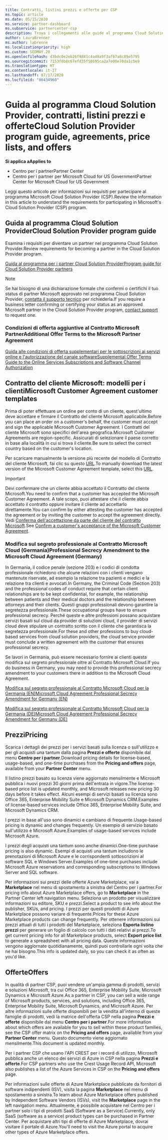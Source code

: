 ```yaml
---
title: Contratti, listini prezzi e offerte per CSP
ms.topic: article
ms.date: 05/15/2020
ms.service: partner-dashboard
ms.subservice: partnercenter-csp
description: Trova i collegamenti alle guide al programma Cloud Solution Provider, ai contratti per i partner, ai contratti per i clienti, ai listini prezzi e alle offerte.
author: LauraBrenner
ms.author: labrenne
ms.localizationpriority: high
ms.custom: SEOMAY.20
ms.openlocfilehash: d3bdc0e2eb26f9841c4a40a9f3afb7a8c89e5795
ms.sourcegitcommit: 7153f0b8c67efd35f58695ca2a7e00e70da1c5e9
ms.translationtype: HT
ms.contentlocale: it-IT
ms.lasthandoff: 07/17/2020
ms.locfileid: "86434960"
---
```

# <a name="cloud-solution-provider-program-guide-agreements-price-lists-and-offers"></a><span data-ttu-id="532fd-103">Guida al programma Cloud Solution Provider, contratti, listini prezzi e offerte</span><span class="sxs-lookup"><span data-stu-id="532fd-103">Cloud Solution Provider program guide, agreements, price lists, and offers</span></span>

<span data-ttu-id="532fd-104">**Si applica a**</span><span class="sxs-lookup"><span data-stu-id="532fd-104">**Applies to**</span></span>

- <span data-ttu-id="532fd-105">Centro per i partner</span><span class="sxs-lookup"><span data-stu-id="532fd-105">Partner Center</span></span>
- <span data-ttu-id="532fd-106">Centro per i partner per Microsoft Cloud for US Government</span><span class="sxs-lookup"><span data-stu-id="532fd-106">Partner Center for Microsoft Cloud for US Government</span></span>


<span data-ttu-id="532fd-107">Leggi questo articolo per informazioni sui requisiti per partecipare al programma Microsoft Cloud Solution Provider (CSP).</span><span class="sxs-lookup"><span data-stu-id="532fd-107">Review the information in this article to understand the requirements for participating in Microsoft's Cloud Solution Provider (CSP) program.</span></span>

## <a name="cloud-solution-provider-program-guide"></a><span data-ttu-id="532fd-108">Guida al programma Cloud Solution Provider</span><span class="sxs-lookup"><span data-stu-id="532fd-108">Cloud Solution Provider program guide</span></span>

<span data-ttu-id="532fd-109">Esamina i requisiti per diventare un partner nel programma Cloud Solution Provider.</span><span class="sxs-lookup"><span data-stu-id="532fd-109">Review requirements for becoming a partner in the Cloud Solution Provider program.</span></span>

[<span data-ttu-id="532fd-110">Guida al programma per i partner Cloud Solution Provider</span><span class="sxs-lookup"><span data-stu-id="532fd-110">Program guide for Cloud Solution Provider partners</span></span>](https://go.microsoft.com/fwlink/p/?LinkId=617100)

>[!Note]
><span data-ttu-id="532fd-111">Se hai bisogno di una dichiarazione formale che confermi o certifichi il tuo status di partner Microsoft approvato nel programma Cloud Solution Provider, [contatta il supporto tecnico](https://partner.microsoft.com/pcv/servicerequests/create) per richiederla.</span><span class="sxs-lookup"><span data-stu-id="532fd-111">If you require a business letter confirming or certifying your status as an approved Microsoft partner in the Cloud Solution Provider program, [contact support](https://partner.microsoft.com/pcv/servicerequests/create) to request one.</span></span>

### <a name="additional-offer-terms-to-the-microsoft-partner-agreement"></a><span data-ttu-id="532fd-112">Condizioni di offerta aggiuntive al Contratto Microsoft Partner</span><span class="sxs-lookup"><span data-stu-id="532fd-112">Additional Offer Terms to the Microsoft Partner Agreement</span></span>

[<span data-ttu-id="532fd-113">Guida alle condizioni di offerta supplementari per le sottoscrizioni ai servizi online e l'autorizzazione del canale software</span><span class="sxs-lookup"><span data-stu-id="532fd-113">Supplemental Offer Terms Guide to the Online Services Subscriptions and Software Channel Authorization</span></span>](https://query.prod.cms.rt.microsoft.com/cms/api/am/binary/RE3NOo7)

## <a name="microsoft-customer-agreement-customer-templates"></a><span data-ttu-id="532fd-114">Contratto del cliente Microsoft: modelli per i clienti</span><span class="sxs-lookup"><span data-stu-id="532fd-114">Microsoft Customer Agreement customer templates</span></span>

<span data-ttu-id="532fd-115">Prima di poter effettuare un ordine per conto di un cliente, quest'ultimo deve accettare e firmare il Contratto del cliente Microsoft applicabile.</span><span class="sxs-lookup"><span data-stu-id="532fd-115">Before you can place an order on a customer's behalf, the customer must accept and sign the applicable Microsoft Customer Agreement.</span></span> <span data-ttu-id="532fd-116">I Contratti del cliente Microsoft sono specifici dell'area geografica.</span><span class="sxs-lookup"><span data-stu-id="532fd-116">Microsoft Customer Agreements are region-specific.</span></span> <span data-ttu-id="532fd-117">Assicurati di selezionare il paese corretto in base alla località in cui si trova il cliente.</span><span class="sxs-lookup"><span data-stu-id="532fd-117">Be sure to select the correct country based on the customer's location.</span></span>

<span data-ttu-id="532fd-118">Per scaricare manualmente la versione più recente del modello di Contratto del cliente Microsoft, fai clic su questo [URL](https://aka.ms/customeragreement).</span><span class="sxs-lookup"><span data-stu-id="532fd-118">To manually download the latest version of the Microsoft Customer Agreement template, select this [URL](https://aka.ms/customeragreement).</span></span>

>[!IMPORTANT]
><span data-ttu-id="532fd-119">Devi confermare che un cliente abbia accettato il Contratto del cliente Microsoft.</span><span class="sxs-lookup"><span data-stu-id="532fd-119">You need to confirm that a customer has accepted the Microsoft Customer Agreement.</span></span> <span data-ttu-id="532fd-120">A tale scopo, puoi attestare che il cliente abbia accettato il contratto oppure invitare il cliente ad accettarlo direttamente.</span><span class="sxs-lookup"><span data-stu-id="532fd-120">You can confirm by either attesting the customer has accepted the agreement or by inviting the customer to accept the agreement directly.</span></span> <span data-ttu-id="532fd-121">Vedi [Conferma dell'accettazione da parte del cliente del contratto Microsoft](confirm-customer-agreement.md).</span><span class="sxs-lookup"><span data-stu-id="532fd-121">See [Confirm a customer's acceptance of the Microsoft Customer Agreement](confirm-customer-agreement.md).</span></span>

### <a name="professional-secrecy-amendment-to-the-microsoft-cloud-agreement-germany"></a><span data-ttu-id="532fd-122">Modifica sul segreto professionale al Contratto Microsoft Cloud (Germania)</span><span class="sxs-lookup"><span data-stu-id="532fd-122">Professional Secrecy Amendment to the Microsoft Cloud Agreement (Germany)</span></span>

<span data-ttu-id="532fd-123">In Germania, il codice penale (sezione 203) e i codici di condotta professionale richiedono che alcune relazioni con i clienti vengano mantenute riservate, ad esempio la relazione tra pazienti e medici e la relazione tra clienti e avvocati.</span><span class="sxs-lookup"><span data-stu-id="532fd-123">In Germany, the Criminal Code (Section 203) and the professional codes of conduct require that certain client relationships are to be kept confidential, for example, the relationship between patients and their medical doctors and the relationship between attorneys and their clients.</span></span> <span data-ttu-id="532fd-124">Questi gruppi professionali devono garantire la segretezza professionale.</span><span class="sxs-lookup"><span data-stu-id="532fd-124">These occupational groups have to ensure professional secrecy.</span></span> <span data-ttu-id="532fd-125">Perché queste e altre professioni possano acquistare servizi basati sul cloud da provider di soluzioni cloud, il provider di servizi cloud deve stipulare un contratto scritto con il cliente che garantisca la segretezza professionale.</span><span class="sxs-lookup"><span data-stu-id="532fd-125">For these and other professions to buy cloud-based services from cloud solution providers, the cloud service provider must conclude a written agreement with the customer that ensures professional secrecy.</span></span>

<span data-ttu-id="532fd-126">Se lavori in Germania, può essere necessario fornire ai clienti questa modifica sul segreto professionale oltre al Contratto Microsoft Cloud.</span><span class="sxs-lookup"><span data-stu-id="532fd-126">If you do business in Germany, you may need to provide this professional secrecy amendment to your customers there in addition to the Microsoft Cloud Agreement.</span></span>

[<span data-ttu-id="532fd-127">Modifica sul segreto professionale al Contratto Microsoft Cloud per la Germania (EN)</span><span class="sxs-lookup"><span data-stu-id="532fd-127">Microsoft Cloud Agreement Professional Secrecy Amendment for Germany (EN)</span></span>](https://go.microsoft.com/fwlink/?linkid=2030827&clcid=0x409)

[<span data-ttu-id="532fd-128">Modifica sul segreto professionale al Contratto Microsoft Cloud per la Germania (DE)</span><span class="sxs-lookup"><span data-stu-id="532fd-128">Microsoft Cloud Agreement Professional Secrecy Amendment for Germany (DE)</span></span>](https://go.microsoft.com/fwlink/?linkid=2030827&clcid=0x407)

## <a name="pricing"></a><span data-ttu-id="532fd-129">Prezzi</span><span class="sxs-lookup"><span data-stu-id="532fd-129">Pricing</span></span>

<span data-ttu-id="532fd-130">Scarica i dettagli dei prezzi per i servizi basati sulla licenza o sull'utilizzo e per gli acquisti una tantum dalla pagina **Prezzi e offerte** disponibile dal menu **Centro per i partner**.</span><span class="sxs-lookup"><span data-stu-id="532fd-130">Download pricing details for license-based, usage-based, and one-time purchases from the **Pricing and offers** page, available from your **Partner Center** menu.</span></span>

<span data-ttu-id="532fd-131">Il listino prezzi basato su licenza viene aggiornato mensilmente e Microsoft pubblica i nuovi prezzi 30 giorni prima dell'entrata in vigore.</span><span class="sxs-lookup"><span data-stu-id="532fd-131">The license-based price list is updated monthly, and Microsoft releases new pricing 30 days before it takes effect.</span></span> <span data-ttu-id="532fd-132">Alcuni esempi di servizi basati su licenza sono Office 365, Enterprise Mobility Suite e Microsoft Dynamics CRM.</span><span class="sxs-lookup"><span data-stu-id="532fd-132">Examples of license-based services include Office 365, Enterprise Mobility Suite, and Microsoft Dynamics CRM.</span></span> 

<span data-ttu-id="532fd-133">I prezzi in base all'uso sono dinamici e cambiano di frequente.</span><span class="sxs-lookup"><span data-stu-id="532fd-133">Usage-based pricing is dynamic and changes frequently.</span></span> <span data-ttu-id="532fd-134">Un esempio di servizio basato sull'utilizzo è Microsoft Azure.</span><span class="sxs-lookup"><span data-stu-id="532fd-134">Examples of usage-based services include Microsoft Azure.</span></span>

<span data-ttu-id="532fd-135">I prezzi degli acquisti una tantum sono anche dinamici.</span><span class="sxs-lookup"><span data-stu-id="532fd-135">One-time purchase pricing is also dynamic.</span></span> <span data-ttu-id="532fd-136">Esempi di acquisti una tantum includono le prenotazioni di Microsoft Azure e le corrispondenti sottoscrizioni al software SQL e Windows Server.</span><span class="sxs-lookup"><span data-stu-id="532fd-136">Examples of one-time purchases include Microsoft Azure reservations and corresponding subscriptions to Windows Server and SQL software.</span></span>

<span data-ttu-id="532fd-137">Per informazioni sui prezzi delle offerte Azure Marketplace, vai a **Marketplace** nel menu di spostamento a sinistra del Centro per i partner.</span><span class="sxs-lookup"><span data-stu-id="532fd-137">For pricing info about Azure Marketplace offers, go to **Marketplace** in the Partner Center left navigation menu.</span></span> <span data-ttu-id="532fd-138">Seleziona un prodotto per visualizzare informazioni su editore, SKU e prezzi.</span><span class="sxs-lookup"><span data-stu-id="532fd-138">Select a product to see info about the publisher, SKUs, and pricing.</span></span> <span data-ttu-id="532fd-139">I prezzi per questi prodotti di Azure Marketplace possono variare di frequente.</span><span class="sxs-lookup"><span data-stu-id="532fd-139">Prices for these Azure Marketplace products can change frequently.</span></span> <span data-ttu-id="532fd-140">Per ottenere informazioni sui prezzi attuali di tutti i prodotti del Marketplace, seleziona **Esporta listino prezzi** per generare un foglio di calcolo con tutti i dati relativi ai prezzi.</span><span class="sxs-lookup"><span data-stu-id="532fd-140">To get current pricing info for all Marketplace products, select **Export price list** to generate a spreadsheet with all pricing data.</span></span> <span data-ttu-id="532fd-141">Queste informazioni vengono aggiornate quotidianamente, quindi puoi controllarle ogni volta che ne hai bisogno.</span><span class="sxs-lookup"><span data-stu-id="532fd-141">This info is updated daily, so you can check it as often as you'd like.</span></span>

## <a name="offers"></a><span data-ttu-id="532fd-142">Offerte</span><span class="sxs-lookup"><span data-stu-id="532fd-142">Offers</span></span>

<span data-ttu-id="532fd-143">In qualità di partner CSP, puoi vendere un'ampia gamma di prodotti, servizi e soluzioni Microsoft, tra cui Office 365, Enterprise Mobility Suite, Microsoft Dynamics e Microsoft Azure.</span><span class="sxs-lookup"><span data-stu-id="532fd-143">As a partner in CSP, you can sell a wide range of Microsoft products, services, and solutions, including Office 365, Enterprise Mobility Suite, Microsoft Dynamics, and Microsoft Azure.</span></span> <span data-ttu-id="532fd-144">Per altre informazioni sulle offerte disponibili per la vendita all'interno di queste famiglie di prodotti, vedi la matrice dell'offerta CSP nella pagina **Prezzi e offerte** disponibile dal menu **Centro per i partner**.</span><span class="sxs-lookup"><span data-stu-id="532fd-144">For more information about which offers are available for you to sell within these product families, see the CSP offer matrix on the **Pricing and offers** page, available from your **Partner Center** menu.</span></span> <span data-ttu-id="532fd-145">Questo documento viene aggiornato mensilmente.</span><span class="sxs-lookup"><span data-stu-id="532fd-145">This document is updated monthly.</span></span>

<span data-ttu-id="532fd-146">Per i partner CSP che usano l'API CREST per i record di utilizzo, Microsoft pubblica anche un elenco dei servizi di Azure in CSP nella pagina **Prezzi e offerte**.</span><span class="sxs-lookup"><span data-stu-id="532fd-146">For CSP partners who use the Crest Usage Record API, Microsoft also publishes a list of the Azure Services in CSP on the **Pricing and offers** page.</span></span>

<span data-ttu-id="532fd-147">Per informazioni sulle offerte di Azure Marketplace pubblicate da fornitori di software indipendenti (ISV), visita la pagina **Marketplace** nel menu di spostamento a sinistra.</span><span class="sxs-lookup"><span data-stu-id="532fd-147">To learn about Azure Marketplace offers published by Independent Software Vendors  (ISVs), visit the **Marketplace** page in the left navigation menu.</span></span> <span data-ttu-id="532fd-148">Attualmente, è possibile acquistare nel Centro per i partner solo i tipi di prodotti SaaS (Software as a Service).</span><span class="sxs-lookup"><span data-stu-id="532fd-148">Currently, only SaaS (software as a service) product types can be purchased in Partner Center.</span></span> <span data-ttu-id="532fd-149">Per acquistare altri tipi di offerte di Azure Marketplace, dovrai visitare il portale di Azure.</span><span class="sxs-lookup"><span data-stu-id="532fd-149">You'll need to visit the Azure portal to acquire other types of Azure Marketplace offers.</span></span>
